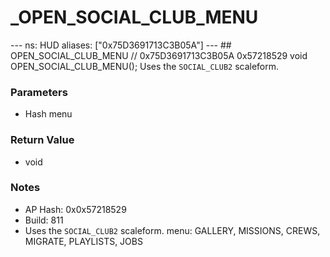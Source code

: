 # _OPEN_SOCIAL_CLUB_MENU

--- ns: HUD aliases: ["0x75D3691713C3B05A"] --- ## OPEN_SOCIAL_CLUB_MENU  // 0x75D3691713C3B05A 0x57218529 void OPEN_SOCIAL_CLUB_MENU();  Uses the `SOCIAL_CLUB2` scaleform.

### Parameters
* Hash menu

### Return Value
* void

### Notes
* AP Hash: 0x0x57218529
* Build: 811
* Uses the `SOCIAL_CLUB2` scaleform.
menu: GALLERY, MISSIONS, CREWS, MIGRATE, PLAYLISTS, JOBS

